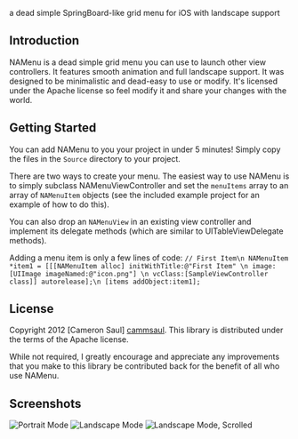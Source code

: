 a dead simple SpringBoard-like grid menu for iOS with landscape support

Introduction
------------
NAMenu is a dead simple grid menu you can use to launch other view controllers. It features smooth animation
and full landscape support. It was designed to be minimalistic and dead-easy to use or modify.
It's licensed under the Apache license so feel modify it and share your changes with the world.

Getting Started
---------------
You can add NAMenu to you your project in under 5 minutes!
Simply copy the files in the `Source` directory to your project.

There are two ways to create your menu. The easiest way to use NAMenu is to simply subclass NAMenuViewController and set the `menuItems` array to 
an array of `NAMenuItem` objects (see the included example project for an example of how to do this). 

You can also drop an `NAMenuView` in an existing view controller and implement its delegate methods (which are
similar to UITableViewDelegate methods). 

Adding a menu item is only a few lines of code:
`// First Item\n
	NAMenuItem *item1 = [[[NAMenuItem alloc] initWithTitle:@"First Item" \n
													 image:[UIImage imageNamed:@"icon.png"] \n
												   vcClass:[SampleViewController class]] autorelease];\n
	[items addObject:item1];`

License
-------
Copyright 2012 [Cameron Saul] [cammsaul].
This library is distributed under the terms of the Apache license.

While not required, I greatly encourage and appreciate any improvements that you make
to this library be contributed back for the benefit of all who use NAMenu.

[cammsaul]: http://camsaul.com

Screenshots
-----------
![Portrait Mode](http://www.blenderheadstudios.com/wp-content/uploads/2012/02/screeshot1.png)
![Landscape Mode](http://www.blenderheadstudios.com/wp-content/uploads/2012/02/screenshot2.png)
![Landscape Mode, Scrolled](http://www.blenderheadstudios.com/wp-content/uploads/2012/02/screenshot3.png)